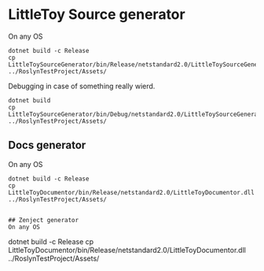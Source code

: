 LittleToy Source generator
===========================

On any OS
```
dotnet build -c Release
cp LittleToySourceGenerator/bin/Release/netstandard2.0/LittleToySourceGenerator.dll ../RoslynTestProject/Assets/
```

Debugging in case of something really wierd.
```
dotnet build
cp LittleToySourceGenerator/bin/Debug/netstandard2.0/LittleToySourceGenerator.dll ../RoslynTestProject/Assets/
```

## Docs generator
On any OS
```
dotnet build -c Release
cp LittleToyDocumentor/bin/Release/netstandard2.0/LittleToyDocumentor.dll ../RoslynTestProject/Assets/
```
```

## Zenject generator
On any OS
```
dotnet build -c Release
cp LittleToyDocumentor/bin/Release/netstandard2.0/LittleToyDocumentor.dll ../RoslynTestProject/Assets/
```